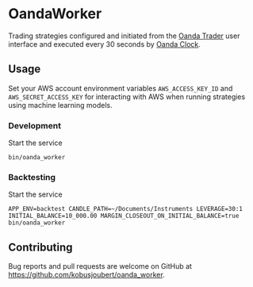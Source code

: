 # OandaWorker

Trading strategies configured and initiated from the [Oanda Trader](https://github.com/kobusjoubert/oanda_trader) user interface and executed every 30 seconds by [Oanda Clock](https://github.com/kobusjoubert/oanda_clock).

## Usage

Set your AWS account environment variables `AWS_ACCESS_KEY_ID` and `AWS_SECRET_ACCESS_KEY` for interacting with AWS when running strategies using machine learning models.

### Development

Start the service

    bin/oanda_worker

### Backtesting

Start the service

    APP_ENV=backtest CANDLE_PATH=~/Documents/Instruments LEVERAGE=30:1 INITIAL_BALANCE=10_000.00 MARGIN_CLOSEOUT_ON_INITIAL_BALANCE=true bin/oanda_worker

## Contributing

Bug reports and pull requests are welcome on GitHub at https://github.com/kobusjoubert/oanda_worker.
